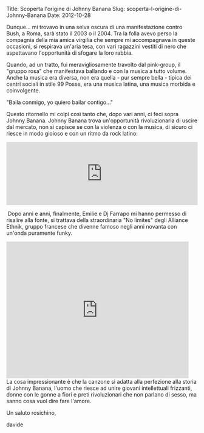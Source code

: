 Title: Scoperta l'origine di Johnny Banana
Slug: scoperta-l-origine-di-Johnny-Banana
Date: 2012-10-28

Dunque... mi trovavo in una selva oscura di una manifestazione contro
Bush, a Roma, sarà stato il 2003 o il 2004. Tra la folla avevo perso
la compagnia della mia amica virgilia che sempre mi accompagnava in
queste occasioni, si respirava un'aria tesa, con vari ragazzini
vestiti di nero che aspettavano l'opportunità di sfogare la loro
rabbia.

Quando, ad un tratto, fui meravigliosamente travolto dal pink\-group,
il "gruppo rosa" che manifestava ballando e con la musica a tutto
volume. Anche la musica era diversa, non era quella \- pur sempre
bella \- tipica dei centri sociali in stile 99 Posse, era una musica
latina, una musica morbida e coinvolgente.

"Baila conmigo, yo quiero bailar contigo..."

Questo ritornello mi colpì così tanto che, dopo vari anni, ci feci
sopra Johnny Banana. Johnny Banana trova un'opportunità rivoluzionaria
di uscire dal mercato, non si capisce se con la violenza o con la
musica, di sicuro ci riesce in modo gioioso e con un ritmo da rock
latino:

<iframe frameborder="no" height="166" scrolling="no" src="http://w.soundcloud.com/player/?url=http%3A%2F%2Fapi.soundcloud.com%2Ftracks%2F22146620&amp;show_artwork=true" width="100%"></iframe>


 Dopo anni e anni, finalmente, Emilie e Dj Farrapo mi hanno permesso di risalire alla fonte, si trattava della straordinaria "No limites" degli Alliance Ethnik, gruppo francese che divenne famoso negli anni novanta con un'onda puramente funky.

<div class="container-fluid iframe-container">
<iframe frameborder="0" height="360" src="http://www.dailymotion.com/embed/video/x6y6g7" width="480"></iframe>
</div>
La cosa impressionante è che la canzone si adatta alla perfezione alla
storia di Johnny Banana, l'uomo che riesce ad unire giovani
intellettuali frizzanti, donne con le gonne a fiori e preti
rivoluzionari che non parlano di sesso, ma sanno cosa vuol dire fare
l'amore.


Un saluto rosichino,

davide
